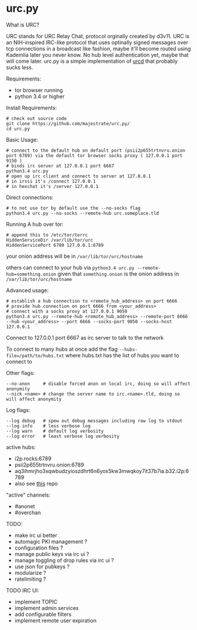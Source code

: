 urc.py
======


What is URC?

URC stands for URC Relay Chat, protocol orginally created by d3v11.
URC is an NIH-inspired IRC-like protocol that uses optinally signed messages over tcp
connections in a broadcast like fashion, maybe it'll become routed using Kademlia later you never know.
No hub level authentication yet, maybe that will come later.
urc.py is a simple implementation of [urcd](https://github.com/JosephSWilliams/urcd/) that probably sucks less.

Requirements:

* tor browser running
* python 3.4 or higher


Install Requirements:

    # check out source code
    git clone https://github.com/majestrate/urc.py/
    cd urc.py

Basic Usage:

    # connect to the default hub on default port (psii2p655trtnvru.onion port 6789) via the default tor browser socks proxy ( 127.0.0.1 port 9150 )
    # binds irc server at 127.0.0.1 port 6667
    python3.4 urc.py
    # open up irc client and connect to server at 127.0.0.1
    # in irssi it's /connect 127.0.0.1
    # in hexchat it's /server 127.0.0.1

Direct connections:

    # to not use tor by default use the --no-socks flag
    python3.4 urc.py --no-socks --remote-hub urc.someplace.tld

Running A hub over tor:

    # append this to /etc/tor/torrc
    HiddenServiceDir /var/lib/tor/urc
    HiddenServicePort 6789 127.0.0.1:6789

your onion address will be in `/var/lib/tor/urc/hostname`

others can connect to your hub via `python3.4 urc.py --remote-hub=something.onion` given that `something.onion` is the onion address in `/var/lib/tor/urc/hostname`

Advanced usage:

    # establish a hub connection to <remote_hub_address> on port 6666
    # provide hub connection on port 6666 from <your_address>
    # connect with a socks proxy at 127.0.0.1 9050
    python3.4 urc.py --remote-hub <remote_hub_address> --remote-port 6666 --hub <your_address> --port 6666 --socks-port 9050 --socks-host 127.0.0.1
        

Connect to 127.0.0.1 port 6667 as irc server to talk to the network

To connect to many hubs at once add the flag `--hubs-file=/path/to/hubs.txt` where hubs.txt has the list of hubs you want to connect to

Other flags:

    --no-anon     # disable forced anon on local irc, doing so will affect anonymity
    --nick <name> # change the server name to irc.<name>.tld, doing so will affect anonymity

Log flags:

    --log debug   # spew out debug messages including raw log to stdout
    --log info    # less verbose log
    --log warn    # default log verbosity
    --log error   # least verbose log verbosity


active hubs:

* i2p.rocks:6789
* psii2p655trtnvru.onion:6789
* aq3ihmrjho3xqwbudzyioszdhrt6n6yox5kw3mwqkoy7it37b7ia.b32.i2p:6789
* also see [this](https://github.com/JosephSWilliams/urcd/tree/master/db/urchub) repo

"active" channels:

* #anonet
* #overchan



TODO:

* make irc ui better
* automagic PKI management ?
* configuration files ?
* manage public keys via irc ui ?
* manage toggling of drop rules via irc ui ?
* use json for pubkeys ?
* modularize ?
* ratelimiting ?

TODO IRC UI:

* implement TOPIC
* implement admin services
* add configurable filters
* implement remote user expiration

